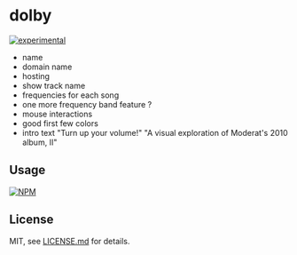 # dolby

[![experimental](http://badges.github.io/stability-badges/dist/experimental.svg)](http://github.com/badges/stability-badges)


- name
- domain name
- hosting
- show track name
- frequencies for each song
- one more frequency band feature ? 
- mouse interactions
- good first few colors
- intro text
  "Turn up your volume!"
  "A visual exploration of Moderat's 2010 album, II"

## Usage

[![NPM](https://nodei.co/npm/dolby.png)](https://www.npmjs.com/package/dolby)

## License

MIT, see [LICENSE.md](http://github.com/mattdesl/dolby/blob/master/LICENSE.md) for details.
